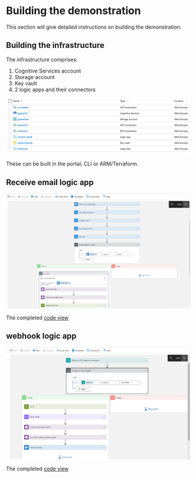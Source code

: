 # Building the demonstration

This section will give detailed instructions on building the demonstration.

## Building the infrastructure
The infrastructure comprises:
1. Cognitive Services account
2. Storage account
3. Key vault
4. 2 logic apps and their connectors

![alt text](https://github.com/jometzg/cognitive-speech/blob/master/logic-apps/Azure-resources.png "resources in the portal")

These can be built in the portal, CLI or ARM/Terraform.

## Receive email logic app

![alt text](https://github.com/jometzg/cognitive-speech/blob/master/logic-apps/email-receive-trigger-2.png "receive_email logic app flow")

The completed [code view](https://github.com/jometzg/cognitive-speech/blob/master/logic-apps/receive-email.json)

## webhook logic app

![alt text](https://github.com/jometzg/cognitive-speech/blob/master/logic-apps/webhook-email.png "webhook logic app flow")

The completed [code view](https://github.com/jometzg/cognitive-speech/blob/master/logic-apps/webhook.json)
